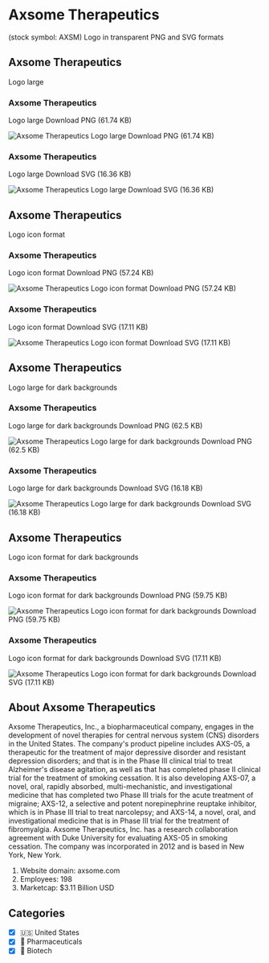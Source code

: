 # Axsome Therapeutics
 (stock symbol: AXSM) Logo in transparent PNG and SVG formats

## Axsome Therapeutics
 Logo large

### Axsome Therapeutics
 Logo large Download PNG (61.74 KB)

![Axsome Therapeutics
 Logo large Download PNG (61.74 KB)](/img/orig/AXSM_BIG-1275b7db.png)

### Axsome Therapeutics
 Logo large Download SVG (16.36 KB)

![Axsome Therapeutics
 Logo large Download SVG (16.36 KB)](/img/orig/AXSM_BIG-6bcda6a9.svg)

## Axsome Therapeutics
 Logo icon format

### Axsome Therapeutics
 Logo icon format Download PNG (57.24 KB)

![Axsome Therapeutics
 Logo icon format Download PNG (57.24 KB)](/img/orig/AXSM-cf0aaba0.png)

### Axsome Therapeutics
 Logo icon format Download SVG (17.11 KB)

![Axsome Therapeutics
 Logo icon format Download SVG (17.11 KB)](/img/orig/AXSM-5e82969a.svg)

## Axsome Therapeutics
 Logo large for dark backgrounds

### Axsome Therapeutics
 Logo large for dark backgrounds Download PNG (62.5 KB)

![Axsome Therapeutics
 Logo large for dark backgrounds Download PNG (62.5 KB)](/img/orig/AXSM_BIG.D-004d642c.png)

### Axsome Therapeutics
 Logo large for dark backgrounds Download SVG (16.18 KB)

![Axsome Therapeutics
 Logo large for dark backgrounds Download SVG (16.18 KB)](/img/orig/AXSM_BIG.D-ba178ea7.svg)

## Axsome Therapeutics
 Logo icon format for dark backgrounds

### Axsome Therapeutics
 Logo icon format for dark backgrounds Download PNG (59.75 KB)

![Axsome Therapeutics
 Logo icon format for dark backgrounds Download PNG (59.75 KB)](/img/orig/AXSM.D-e2324598.png)

### Axsome Therapeutics
 Logo icon format for dark backgrounds Download SVG (17.11 KB)

![Axsome Therapeutics
 Logo icon format for dark backgrounds Download SVG (17.11 KB)](/img/orig/AXSM.D-48d6d770.svg)

## About Axsome Therapeutics


Axsome Therapeutics, Inc., a biopharmaceutical company, engages in the development of novel therapies for central nervous system (CNS) disorders in the United States. The company's product pipeline includes AXS-05, a therapeutic for the treatment of major depressive disorder and resistant depression disorders; and that is in the Phase III clinical trial to treat Alzheimer's disease agitation, as well as that has completed phase II clinical trial for the treatment of smoking cessation. It is also developing AXS-07, a novel, oral, rapidly absorbed, multi-mechanistic, and investigational medicine that has completed two Phase III trials for the acute treatment of migraine; AXS-12, a selective and potent norepinephrine reuptake inhibitor, which is in Phase III trial to treat narcolepsy; and AXS-14, a novel, oral, and investigational medicine that is in Phase III trial for the treatment of fibromyalgia. Axsome Therapeutics, Inc. has a research collaboration agreement with Duke University for evaluating AXS-05 in smoking cessation. The company was incorporated in 2012 and is based in New York, New York.

1. Website domain: axsome.com
2. Employees: 198
3. Marketcap: $3.11 Billion USD


## Categories
- [x] 🇺🇸 United States
- [x] 💊 Pharmaceuticals
- [x] 🧬 Biotech
